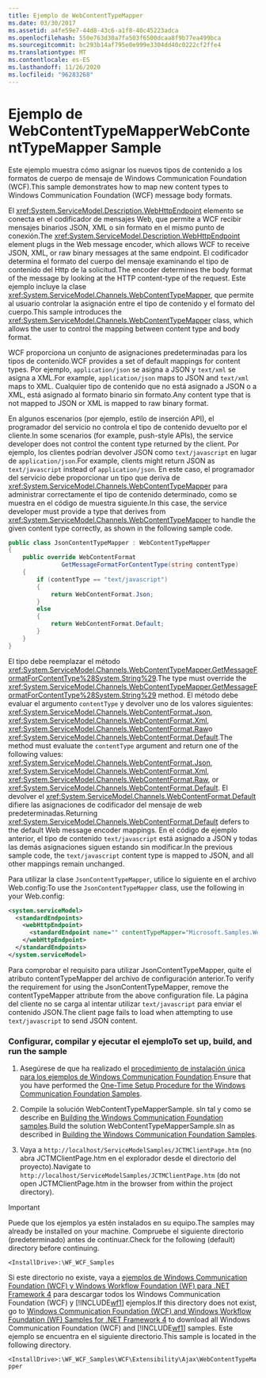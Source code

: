 ```yaml
---
title: Ejemplo de WebContentTypeMapper
ms.date: 03/30/2017
ms.assetid: a4fe59e7-44d8-43c6-a1f8-40c45223adca
ms.openlocfilehash: 550e763d30a7fa503f6500dcaa8f9b77ea499bca
ms.sourcegitcommit: bc293b14af795e0e999e3304dd40c0222cf2ffe4
ms.translationtype: MT
ms.contentlocale: es-ES
ms.lasthandoff: 11/26/2020
ms.locfileid: "96283268"
---
```

# <a name="webcontenttypemapper-sample"></a><span data-ttu-id="54b23-102">Ejemplo de WebContentTypeMapper</span><span class="sxs-lookup"><span data-stu-id="54b23-102">WebContentTypeMapper Sample</span></span>

<span data-ttu-id="54b23-103">Este ejemplo muestra cómo asignar los nuevos tipos de contenido a los formatos de cuerpo de mensaje de Windows Communication Foundation (WCF).</span><span class="sxs-lookup"><span data-stu-id="54b23-103">This sample demonstrates how to map new content types to Windows Communication Foundation (WCF) message body formats.</span></span>  
  
 <span data-ttu-id="54b23-104">El <xref:System.ServiceModel.Description.WebHttpEndpoint> elemento se conecta en el codificador de mensajes Web, que permite a WCF recibir mensajes binarios JSON, XML o sin formato en el mismo punto de conexión.</span><span class="sxs-lookup"><span data-stu-id="54b23-104">The <xref:System.ServiceModel.Description.WebHttpEndpoint> element plugs in the Web message encoder, which allows WCF to receive JSON, XML, or raw binary messages at the same endpoint.</span></span> <span data-ttu-id="54b23-105">El codificador determina el formato del cuerpo del mensaje examinando el tipo de contenido del Http de la solicitud.</span><span class="sxs-lookup"><span data-stu-id="54b23-105">The encoder determines the body format of the message by looking at the HTTP content-type of the request.</span></span> <span data-ttu-id="54b23-106">Este ejemplo incluye la clase <xref:System.ServiceModel.Channels.WebContentTypeMapper>, que permite al usuario controlar la asignación entre el tipo de contenido y el formato del cuerpo.</span><span class="sxs-lookup"><span data-stu-id="54b23-106">This sample introduces the <xref:System.ServiceModel.Channels.WebContentTypeMapper> class, which allows the user to control the mapping between content type and body format.</span></span>  
  
 <span data-ttu-id="54b23-107">WCF proporciona un conjunto de asignaciones predeterminadas para los tipos de contenido.</span><span class="sxs-lookup"><span data-stu-id="54b23-107">WCF provides a set of default mappings for content types.</span></span> <span data-ttu-id="54b23-108">Por ejemplo, `application/json` se asigna a JSON y `text/xml` se asigna a XML.</span><span class="sxs-lookup"><span data-stu-id="54b23-108">For example, `application/json` maps to JSON and `text/xml` maps to XML.</span></span> <span data-ttu-id="54b23-109">Cualquier tipo de contenido que no está asignado a JSON o a XML, está asignado al formato binario sin formato.</span><span class="sxs-lookup"><span data-stu-id="54b23-109">Any content type that is not mapped to JSON or XML is mapped to raw binary format.</span></span>  
  
 <span data-ttu-id="54b23-110">En algunos escenarios (por ejemplo, estilo de inserción API), el programador del servicio no controla el tipo de contenido devuelto por el cliente.</span><span class="sxs-lookup"><span data-stu-id="54b23-110">In some scenarios (for example, push-style APIs), the service developer does not control the content type returned by the client.</span></span> <span data-ttu-id="54b23-111">Por ejemplo, los clientes podrían devolver JSON como `text/javascript` en lugar de `application/json`.</span><span class="sxs-lookup"><span data-stu-id="54b23-111">For example, clients might return JSON as `text/javascript` instead of `application/json`.</span></span> <span data-ttu-id="54b23-112">En este caso, el programador del servicio debe proporcionar un tipo que deriva de <xref:System.ServiceModel.Channels.WebContentTypeMapper> para administrar correctamente el tipo de contenido determinado, como se muestra en el código de muestra siguiente.</span><span class="sxs-lookup"><span data-stu-id="54b23-112">In this case, the service developer must provide a type that derives from <xref:System.ServiceModel.Channels.WebContentTypeMapper> to handle the given content type correctly, as shown in the following sample code.</span></span>  
  
```csharp  
public class JsonContentTypeMapper : WebContentTypeMapper  
{  
    public override WebContentFormat  
               GetMessageFormatForContentType(string contentType)  
    {  
        if (contentType == "text/javascript")  
        {  
            return WebContentFormat.Json;  
        }  
        else  
        {  
            return WebContentFormat.Default;  
        }  
    }  
}  
```  
  
 <span data-ttu-id="54b23-113">El tipo debe reemplazar el método <xref:System.ServiceModel.Channels.WebContentTypeMapper.GetMessageFormatForContentType%28System.String%29>.</span><span class="sxs-lookup"><span data-stu-id="54b23-113">The type must override the <xref:System.ServiceModel.Channels.WebContentTypeMapper.GetMessageFormatForContentType%28System.String%29> method.</span></span> <span data-ttu-id="54b23-114">El método debe evaluar el argumento `contentType` y devolver uno de los valores siguientes: <xref:System.ServiceModel.Channels.WebContentFormat.Json>, <xref:System.ServiceModel.Channels.WebContentFormat.Xml>, <xref:System.ServiceModel.Channels.WebContentFormat.Raw>o <xref:System.ServiceModel.Channels.WebContentFormat.Default>.</span><span class="sxs-lookup"><span data-stu-id="54b23-114">The method must evaluate the `contentType` argument and return one of the following values: <xref:System.ServiceModel.Channels.WebContentFormat.Json>, <xref:System.ServiceModel.Channels.WebContentFormat.Xml>, <xref:System.ServiceModel.Channels.WebContentFormat.Raw>, or <xref:System.ServiceModel.Channels.WebContentFormat.Default>.</span></span> <span data-ttu-id="54b23-115">El devolver el <xref:System.ServiceModel.Channels.WebContentFormat.Default> difiere las asignaciones de codificador del mensaje de web predeterminadas.</span><span class="sxs-lookup"><span data-stu-id="54b23-115">Returning <xref:System.ServiceModel.Channels.WebContentFormat.Default> defers to the default Web message encoder mappings.</span></span> <span data-ttu-id="54b23-116">En el código de ejemplo anterior, el tipo de contenido `text/javascript` está asignado a JSON y todas las demás asignaciones siguen estando sin modificar.</span><span class="sxs-lookup"><span data-stu-id="54b23-116">In the previous sample code, the `text/javascript` content type is mapped to JSON, and all other mappings remain unchanged.</span></span>  
  
 <span data-ttu-id="54b23-117">Para utilizar la clase `JsonContentTypeMapper`, utilice lo siguiente en el archivo Web.config:</span><span class="sxs-lookup"><span data-stu-id="54b23-117">To use the `JsonContentTypeMapper` class, use the following in your Web.config:</span></span>  
  
```xml  
<system.serviceModel>  
  <standardEndpoints>  
    <webHttpEndpoint>  
      <standardEndpoint name="" contentTypeMapper="Microsoft.Samples.WebContentTypeMapper.JsonContentTypeMapper, JsonContentTypeMapper, Version=1.0.0.0, Culture=neutral, PublicKeyToken=null" />  
    </webHttpEndpoint>  
  </standardEndpoints>  
</system.serviceModel>  
```  
  
 <span data-ttu-id="54b23-118">Para comprobar el requisito para utilizar JsonContentTypeMapper, quite el atributo contentTypeMapper del archivo de configuración anterior.</span><span class="sxs-lookup"><span data-stu-id="54b23-118">To verify the requirement for using the JsonContentTypeMapper, remove the contentTypeMapper attribute from the above configuration file.</span></span> <span data-ttu-id="54b23-119">La página del cliente no se carga al intentar utilizar `text/javascript` para enviar el contenido JSON.</span><span class="sxs-lookup"><span data-stu-id="54b23-119">The client page fails to load when attempting to use `text/javascript` to send JSON content.</span></span>  
  
### <a name="to-set-up-build-and-run-the-sample"></a><span data-ttu-id="54b23-120">Configurar, compilar y ejecutar el ejemplo</span><span class="sxs-lookup"><span data-stu-id="54b23-120">To set up, build, and run the sample</span></span>  
  
1. <span data-ttu-id="54b23-121">Asegúrese de que ha realizado el [procedimiento de instalación única para los ejemplos de Windows Communication Foundation](one-time-setup-procedure-for-the-wcf-samples.md).</span><span class="sxs-lookup"><span data-stu-id="54b23-121">Ensure that you have performed the [One-Time Setup Procedure for the Windows Communication Foundation Samples](one-time-setup-procedure-for-the-wcf-samples.md).</span></span>  
  
2. <span data-ttu-id="54b23-122">Compile la solución WebContentTypeMapperSample. sln tal y como se describe en [Building the Windows Communication Foundation samples](building-the-samples.md).</span><span class="sxs-lookup"><span data-stu-id="54b23-122">Build the solution WebContentTypeMapperSample.sln as described in [Building the Windows Communication Foundation Samples](building-the-samples.md).</span></span>  
  
3. <span data-ttu-id="54b23-123">Vaya a `http://localhost/ServiceModelSamples/JCTMClientPage.htm` (no abra JCTMClientPage.htm en el explorador desde el directorio del proyecto).</span><span class="sxs-lookup"><span data-stu-id="54b23-123">Navigate to `http://localhost/ServiceModelSamples/JCTMClientPage.htm` (do not open JCTMClientPage.htm in the browser from within the project directory).</span></span>  
  
> [!IMPORTANT]
> <span data-ttu-id="54b23-124">Puede que los ejemplos ya estén instalados en su equipo.</span><span class="sxs-lookup"><span data-stu-id="54b23-124">The samples may already be installed on your machine.</span></span> <span data-ttu-id="54b23-125">Compruebe el siguiente directorio (predeterminado) antes de continuar.</span><span class="sxs-lookup"><span data-stu-id="54b23-125">Check for the following (default) directory before continuing.</span></span>  
>
> `<InstallDrive>:\WF_WCF_Samples`  
>
> <span data-ttu-id="54b23-126">Si este directorio no existe, vaya a [ejemplos de Windows Communication Foundation (WCF) y Windows Workflow Foundation (WF) para .NET Framework 4](https://www.microsoft.com/download/details.aspx?id=21459) para descargar todos los Windows Communication Foundation (WCF) y [!INCLUDE[wf1](../../../../includes/wf1-md.md)] ejemplos.</span><span class="sxs-lookup"><span data-stu-id="54b23-126">If this directory does not exist, go to [Windows Communication Foundation (WCF) and Windows Workflow Foundation (WF) Samples for .NET Framework 4](https://www.microsoft.com/download/details.aspx?id=21459) to download all Windows Communication Foundation (WCF) and [!INCLUDE[wf1](../../../../includes/wf1-md.md)] samples.</span></span> <span data-ttu-id="54b23-127">Este ejemplo se encuentra en el siguiente directorio.</span><span class="sxs-lookup"><span data-stu-id="54b23-127">This sample is located in the following directory.</span></span>  
>
> `<InstallDrive>:\WF_WCF_Samples\WCF\Extensibility\Ajax\WebContentTypeMapper`  
